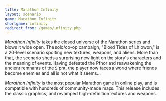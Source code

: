 ```yaml
---
title: Marathon Infinity
layout: scenario
game: Marathon Infinity
shortgame: infinity
redirect_from: /games/infinity.php
---
```

<cite class="game">Marathon Infinity</cite> takes the closed universe of the Marathon series and blows it wide open. The solo/co-op campaign, "Blood Tides of Lh'owon," is a 20-level scenario sporting new textures, weapons, and aliens. More than that, the scenario sheds a surprising new light on the story's characters and the meaning of events. Having defeated the Pfhor and reawakening the ancient remnants of the S'pht, the player now faces a world where friends become enemies and all is not what it seems...

<cite class="game">Marathon Infinity</cite> is the most popular Marathon game in online play, and is compatible with hundreds of community-made maps. This release includes the classic graphics, and revamped high-definition textures and weapons.

